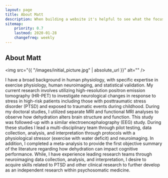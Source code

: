 ```yaml
---
layout: page
title: About Matt
description: When building a website it's helpful to see what the focus of your site is. This page is an example of how to show a website's focus.
sitemap:
    priority: 0.7
    lastmod: 2020-01-28
    changefreq: weekly
---
```

## About Matt

<span class="image left"><img src="{{ "/images/initial_picture.jpg" | absolute_url }}" alt="" /></span>

<div class="box">
  <p>
I have a broad background in human physiology, with specific expertise in exercise physiology, human neuroimaging, and statistical validation. 
        My current research involves utilizing high-resolution positron emission tomography (HR-PET) to investigate neurological changes in response to stress in high-risk patients including those with posttraumatic stress disorder (PTSD) and exposed to traumatic events during childhood. During my doctoral studies, I utilized separate MRI and functional MRI analyses to observe how dehydration alters brain structure and function. This study was followed-up with a similar electroencephalography (EEG) study. During these studies I lead a multi-disciplinary team through pilot testing, data collection, analysis, and interpretation through protocols with a physiological stressor (exercise with water deficit) and neuroimaging. In addition, I completed a meta-analysis to provide the first objective summary of the literature regarding how dehydration can impact cognitive performance. While, I have experience leading research teams through neuroimaging data collection, analysis, and interpretation, I desire to acquire skills related to PTSD and other clinical research to further develop as an independent research within psychosomatic medicine.
               
  </p>
</div>


